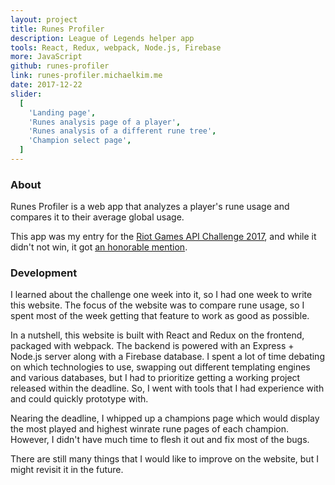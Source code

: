 ```yaml
---
layout: project
title: Runes Profiler
description: League of Legends helper app
tools: React, Redux, webpack, Node.js, Firebase
more: JavaScript
github: runes-profiler
link: runes-profiler.michaelkim.me
date: 2017-12-22
slider:
  [
    'Landing page',
    'Runes analysis page of a player',
    'Runes analysis of a different rune tree',
    'Champion select page',
  ]
---
```


### About

Runes Profiler is a web app that analyzes a player's rune usage and compares it to their average global usage.

This app was my entry for the [Riot Games API Challenge 2017](https://discussion.developer.riotgames.com/articles/4395/the-riot-games-api-challenge-2017.html), and while it didn't not win, it got [an honorable mention](https://developer.riotgames.com/api-challenge-december2017.html).

### Development

I learned about the challenge one week into it, so I had one week to write this website. The focus of the website was to compare rune usage, so I spent most of the week getting that feature to work as good as possible.

In a nutshell, this website is built with React and Redux on the frontend, packaged with webpack. The backend is powered with an Express + Node.js server along with a Firebase database. I spent a lot of time debating on which technologies to use, swapping out different templating engines and various databases, but I had to prioritize getting a working project released within the deadline. So, I went with tools that I had experience with and could quickly prototype with.

Nearing the deadline, I whipped up a champions page which would display the most played and highest winrate rune pages of each champion. However, I didn't have much time to flesh it out and fix most of the bugs.

There are still many things that I would like to improve on the website, but I might revisit it in the future.
